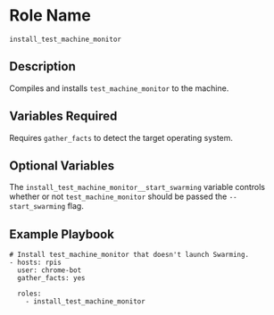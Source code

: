 # Role Name

`install_test_machine_monitor`

## Description

Compiles and installs `test_machine_monitor` to the machine.

## Variables Required

Requires `gather_facts` to detect the target operating system.

## Optional Variables

The `install_test_machine_monitor__start_swarming` variable controls whether or
not `test_machine_monitor` should be passed the `--start_swarming` flag.

## Example Playbook

```
# Install test_machine_monitor that doesn't launch Swarming.
- hosts: rpis
  user: chrome-bot
  gather_facts: yes

  roles:
    - install_test_machine_monitor

```
